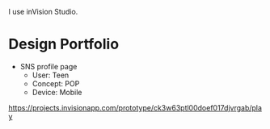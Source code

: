 

I use inVision Studio.  

# Design Portfolio
 - SNS profile page
    - User: Teen
    - Concept: POP
    - Device: Mobile  
  
  https://projects.invisionapp.com/prototype/ck3w63ptl00doef017djvrgab/play